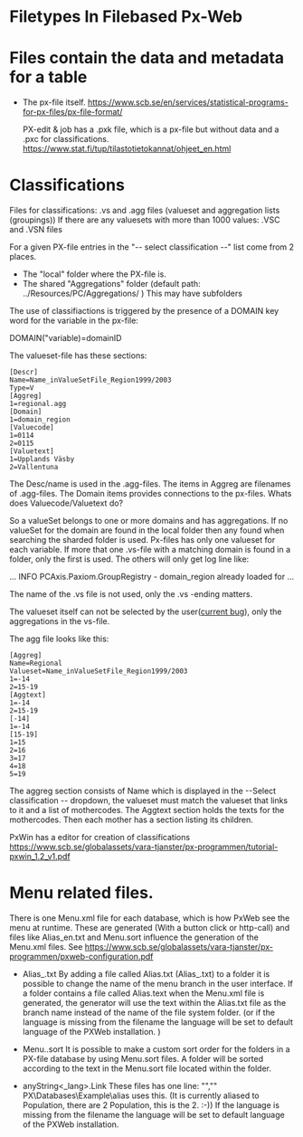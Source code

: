 # Filetypes In Filebased Px-Web 

# Files contain the data and metadata for a table
- The px-file itself. 
  https://www.scb.se/en/services/statistical-programs-for-px-files/px-file-format/
  
  PX-edit & job has a .pxk file, which is a px-file but without data and a .pxc for classifications.
  https://www.stat.fi/tup/tilastotietokannat/ohjeet_en.html
  

# Classifications
Files for classifications: .vs and .agg files  (valueset  and aggregation lists (groupings))
   If there are any valuesets with more than 1000 values: .VSC and .VSN files

For a given PX-file entries in the "-- select classification --" list come from 2 places.
- The "local" folder where the PX-file is. 
- The shared "Aggregations" folder (default path:  ../Resources/PC/Aggregations/ ) This may have subfolders

The use of classifiactions is triggered by the presence of a DOMAIN key word for the variable in the px-file:



DOMAIN("variable)=domainID

The valueset-file has  these sections:

```
[Descr]
Name=Name_inValueSetFile_Region1999/2003
Type=V
[Aggreg]
1=regional.agg
[Domain]
1=domain_region
[Valuecode]
1=0114
2=0115
[Valuetext]
1=Upplands Väsby
2=Vallentuna
```


The Desc/name is used in the .agg-files. The items in Aggreg are filenames of .agg-files. The Domain items provides connections to the px-files. Whats does Valuecode/Valuetext do?


So a valueSet belongs to one or more domains and has aggregations. If no valueSet for the domain are found in the local folder then any found when searching the sharded folder is used. Px-files has only one valueset for each variable. If more that one .vs-file with a matching domain is found in a folder, only the first is used. The others will only get log line like: 

... INFO  PCAxis.Paxiom.GroupRegistry - domain_region already loaded for ...

The name of the .vs file is not used, only the .vs -ending matters.

The valueset itself can not be selected by the user([current bug](https://github.com/statisticssweden/PxWeb/issues/209)), only the aggregations in the vs-file.  

The agg file looks like this:
```
[Aggreg]
Name=Regional
Valueset=Name_inValueSetFile_Region1999/2003
1=-14
2=15-19
[Aggtext]
1=-14
2=15-19
[-14]
1=-14
[15-19]
1=15
2=16
3=17
4=18
5=19
```
The aggreg section consists of Name which is displayed in the --Select classification -- dropdown, the valueset must match the valueset that links to it and a list of mothercodes. The Aggtext section holds the texts for the mothercodes.  Then each mother has a section listing its children.
 

PxWin has a editor for creation of classifications https://www.scb.se/globalassets/vara-tjanster/px-programmen/tutorial-pxwin_1.2_v1.pdf
  
  
# Menu related files. 
There is one Menu.xml file for each database, which is how PxWeb see the menu at runtime. 
These are generated (With a button click or http-call) and files like Alias_en.txt and Menu.sort influence the generation of the Menu.xml files. See  https://www.scb.se/globalassets/vara-tjanster/px-programmen/pxweb-configuration.pdf
- Alias_<LANG>.txt
By adding a file called Alias.txt (Alias_<LANG>.txt) to a folder it is
possible to change the name of the menu branch in the user interface.
If a folder contains a file called Alias.text when the Menu.xml file is
generated, the generator will use the text within the Alias.txt file as the
branch name instead of the name of the file system folder. 
(or if the language is missing from the filename the language will be set to default language of the PXWeb
installation. )

- Menu.<LANG>.sort
It is possible to make a custom sort order for the folders in a PX-file
database by using Menu.sort files. A folder will be sorted according to
the text in the Menu.sort file located within the folder.


- anyString<_lang>.Link
  These files has one line: "<display text>","<url>"
  PX\Databases\Example\alias uses this. (It is currently aliased to Population, there are 2 Population, this is the 2. :-))
  If the language is missing from the filename the language will be set to default
language of the PXWeb installation.
   
  
  
